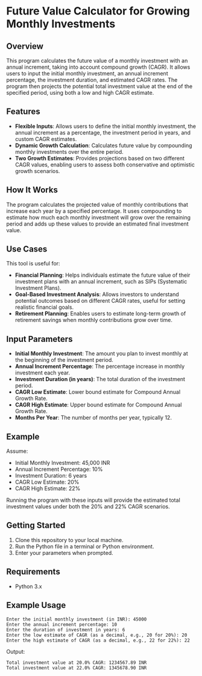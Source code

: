 
# Future Value Calculator for Growing Monthly Investments

## Overview
This program calculates the future value of a monthly investment with an annual increment, taking into account compound growth (CAGR). It allows users to input the initial monthly investment, an annual increment percentage, the investment duration, and estimated CAGR rates. The program then projects the potential total investment value at the end of the specified period, using both a low and high CAGR estimate.

## Features
- **Flexible Inputs**: Allows users to define the initial monthly investment, the annual increment as a percentage, the investment period in years, and custom CAGR estimates.
- **Dynamic Growth Calculation**: Calculates future value by compounding monthly investments over the entire period.
- **Two Growth Estimates**: Provides projections based on two different CAGR values, enabling users to assess both conservative and optimistic growth scenarios.

## How It Works
The program calculates the projected value of monthly contributions that increase each year by a specified percentage. It uses compounding to estimate how much each monthly investment will grow over the remaining period and adds up these values to provide an estimated final investment value.

## Use Cases
This tool is useful for:
- **Financial Planning**: Helps individuals estimate the future value of their investment plans with an annual increment, such as SIPs (Systematic Investment Plans).
- **Goal-Based Investment Analysis**: Allows investors to understand potential outcomes based on different CAGR rates, useful for setting realistic financial goals.
- **Retirement Planning**: Enables users to estimate long-term growth of retirement savings when monthly contributions grow over time.

## Input Parameters
- **Initial Monthly Investment**: The amount you plan to invest monthly at the beginning of the investment period.
- **Annual Increment Percentage**: The percentage increase in monthly investment each year.
- **Investment Duration (in years)**: The total duration of the investment period.
- **CAGR Low Estimate**: Lower bound estimate for Compound Annual Growth Rate.
- **CAGR High Estimate**: Upper bound estimate for Compound Annual Growth Rate.
- **Months Per Year**: The number of months per year, typically 12.

## Example
Assume:
- Initial Monthly Investment: 45,000 INR
- Annual Increment Percentage: 10%
- Investment Duration: 6 years
- CAGR Low Estimate: 20% 
- CAGR High Estimate: 22% 

Running the program with these inputs will provide the estimated total investment values under both the 20% and 22% CAGR scenarios.

## Getting Started
1. Clone this repository to your local machine.
2. Run the Python file in a terminal or Python environment.
3. Enter your parameters when prompted.

## Requirements
- Python 3.x

## Example Usage
```plaintext
Enter the initial monthly investment (in INR): 45000
Enter the annual increment percentage: 10
Enter the duration of investment in years: 6
Enter the low estimate of CAGR (as a decimal, e.g., 20 for 20%): 20
Enter the high estimate of CAGR (as a decimal, e.g., 22 for 22%): 22

```

Output:
```plaintext
Total investment value at 20.0% CAGR: 1234567.89 INR
Total investment value at 22.0% CAGR: 1345678.90 INR
```


